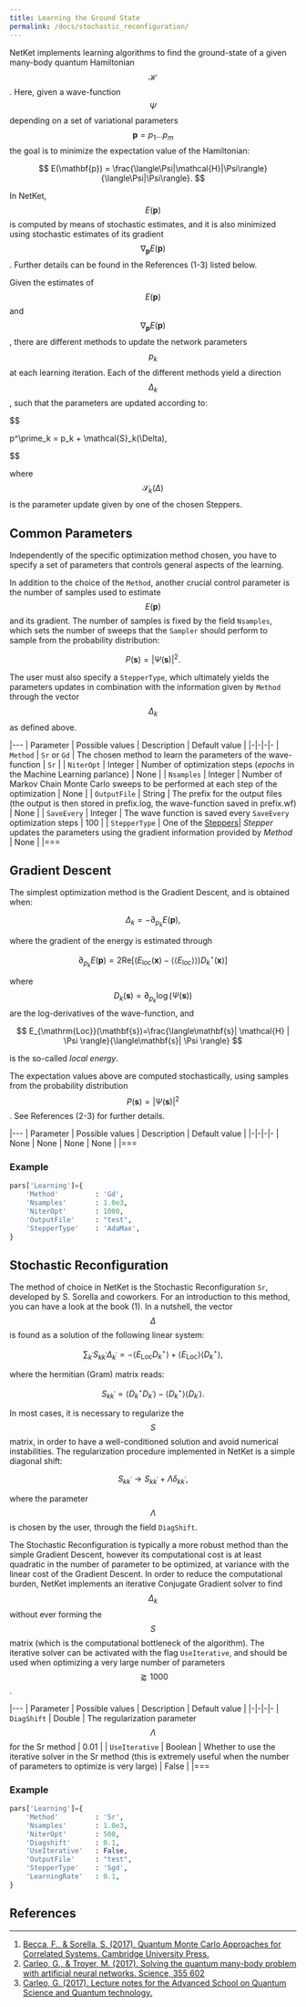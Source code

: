 ```yaml
---
title: Learning the Ground State
permalink: /docs/stochastic_reconfiguration/
---
```


NetKet implements learning algorithms to find the ground-state of a given many-body quantum Hamiltonian $$ \mathcal{H} $$.
Here, given a wave-function $$ \Psi $$ depending on a set of variational parameters $$ \mathbf{p} = p_1 \dots p_m $$ the goal is to minimize
the expectation value of the Hamiltonian:

$$
E(\mathbf{p}) = \frac{\langle\Psi|\mathcal{H}|\Psi\rangle}{\langle\Psi|\Psi\rangle}.
$$

In NetKet, $$ E(\mathbf{p}) $$ is computed by means of stochastic estimates, and it is also minimized using stochastic estimates of its gradient $$ \nabla_{\mathbf{p}}E(\mathbf{p}) $$.
Further details can be found in the References (1-3) listed below.

Given the estimates of $$ E(\mathbf{p}) $$ and $$ \nabla_{\mathbf{p}}E(\mathbf{p}) $$, there are different methods to update the network parameters $$ p_k $$ at each learning iteration.
Each of the different methods yield a direction $$ \Delta_k $$, such that the parameters are updated according to:

$$

p^\prime_k = p_k + \mathcal{S}_k(\Delta),

$$

where $$ \mathcal{S}_k(\Delta) $$ is the parameter update given by one of the chosen Steppers.

<h2 class="bg-primary">Common Parameters</h2>

Independently of the specific optimization method chosen, you have to specify a set of parameters that controls general aspects of the learning.

In addition to the choice of the `Method`, another crucial control parameter is the number of samples used to estimate $$ E(\mathbf{p}) $$ and its gradient.
The number of samples is fixed by the field `Nsamples`, which sets the number of sweeps that the `Sampler` should perform to sample from the probability distribution:

$$
P(\mathbf{s}) = |\Psi(\mathbf{s}) | ^2.
$$

The user must also specify a `StepperType`, which ultimately yields the parameters updates in combination with the information given by `Method` through the vector $$ \Delta_k $$ as defined above.

|---
| Parameter | Possible values | Description | Default value |
|-|-|-|-
| `Method` | `Sr` or `Gd` |  The chosen method to learn the parameters of the wave-function  | `Sr` |
| `NiterOpt` | Integer |  Number of optimization steps (*epochs* in the Machine Learning parlance)  | None |
| `Nsamples` | Integer | Number of Markov Chain Monte Carlo sweeps to be performed at each step of the optimization | None |
| `OutputFile` | String | The prefix for the output files (the output is then stored in prefix.log, the wave-function saved in prefix.wf) | None |
| `SaveEvery` | Integer | The wave function is saved every `SaveEvery` optimization steps  | 100 |
| `StepperType` | One of the [Steppers](../steppers/)| *Stepper* updates the parameters using the gradient information provided by *Method* | None |
|===

<h2 class="bg-primary">Gradient Descent</h2>

The simplest optimization method is the Gradient Descent, and is obtained when:

$$
\Delta_k=-\partial_{p_k} E(\mathbf{p}),
$$

where the gradient of the energy is estimated through

$$
\partial_{p_k} E(\mathbf{p}) = 2\mathrm{Re}\left[\left(E_{\mathrm{loc}}(\mathbf{x})-\langle\langle E_{\mathrm{loc}}\rangle\rangle\right)D_{k}^{\star}(\mathbf{x})\right]
$$

where $$ D_k(\mathbf{s})=\partial_{p_k} \log(\Psi(\mathbf{s})) $$ are the log-derivatives of the wave-function, and

$$
E_{\mathrm{Loc}}(\mathbf{s})=\frac{\langle\mathbf{s}| \mathcal{H} | \Psi \rangle}{\langle\mathbf{s}| \Psi \rangle}
$$

is the so-called *local energy*.

The expectation values above are computed stochastically, using samples from the probability distribution  $$ P(\mathbf{s}) = |\Psi(\mathbf{s}) | ^2 $$.
See References (2-3) for further details.

|---
| Parameter | Possible values | Description | Default value |
|-|-|-|-
| None | None |  None  | None |
|===

### Example
```python
pars['Learning']={
    'Method'         : 'Gd',
    'Nsamples'       : 1.0e3,
    'NiterOpt'       : 1000,
    'OutputFile'     : "test",
    'StepperType'    : 'AdaMax',
}
```

<h2 class="bg-primary">Stochastic Reconfiguration</h2>

The method of choice in NetKet is the Stochastic Reconfiguration `Sr`, developed by S. Sorella and coworkers. For an introduction to this method, you can have a look at the book (1).
In a nutshell, the vector $$ \Delta $$ is found as a solution of the following linear system:

$$
\sum_{k^{\prime}} S_{kk^\prime} \Delta_{k^\prime} = - \langle E_{\mathrm{Loc}} D_k^\star \rangle + \langle E_{\mathrm{Loc}}\rangle \langle D_k^\star \rangle,
$$

where the hermitian (Gram) matrix reads:

$$
S_{kk^\prime}=\langle D_k^\star D_{k^\prime} \rangle - \langle D_k^\star \rangle \langle D_{k^\prime} \rangle.
$$

In most cases, it is necessary to regularize the $$ S $$ matrix, in order to have a well-conditioned solution and avoid numerical instabilities.
The regularization procedure implemented in NetKet is a simple diagonal shift:

$$
S_{kk^\prime} \rightarrow S_{kk^\prime} + \Lambda  \delta_{kk^\prime},
$$

where the parameter $$ \Lambda $$ is chosen by the user, through the field `DiagShift`.

The Stochastic Reconfiguration is typically a more robust method than the simple Gradient Descent, however its computational cost
is at least quadratic in the number of parameter to be optimized, at variance with the linear cost of the Gradient Descent. In order to reduce the computational burden, NetKet implements
an iterative Conjugate Gradient solver to find $$ \Delta_{k} $$ without ever forming the $$ S $$ matrix (which is the computational bottleneck of the algorithm).
The iterative solver can be activated with the flag `UseIterative`, and should be used when optimizing a very large number of parameters $$ \gtrapprox 1000 $$.

|---
| Parameter | Possible values | Description | Default value |
|-|-|-|-
| `DiagShift` | Double | The regularization parameter $$ \Lambda $$ for the Sr method | 0.01 |
| `UseIterative` | Boolean | Whether to use the iterative solver in the Sr method (this is extremely useful when the number of parameters to optimize is very large) | False |
|===

### Example
```python
pars['Learning']={
    'Method'         : 'Sr',
    'Nsamples'       : 1.0e3,
    'NiterOpt'       : 500,
    'Diagshift'      : 0.1,
    'UseIterative'   : False,
    'OutputFile'     : "test",
    'StepperType'    : 'Sgd',
    'LearningRate'   : 0.1,
}
```





## References
---------------
1. [Becca, F., & Sorella, S. (2017). Quantum Monte Carlo Approaches for Correlated Systems. Cambridge University Press.](https://doi.org/10.1017/9781316417041)
2. [Carleo, G., & Troyer, M. (2017). Solving the quantum many-body problem with artificial neural networks. Science, 355 602](http://science.sciencemag.org/content/355/6325/602)
3. [Carleo, G. (2017). Lecture notes for the Advanced School on Quantum Science and Quantum technology.](https://gitlab.com/nqs/ictp_school/blob/7ff4fcc22a1685fec0972f291919090c79586012/notes.pdf)
